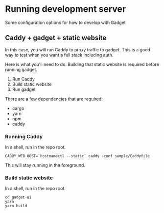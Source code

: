 # Running development server

Some configuration options for how to develop with Gadget

## Caddy + gadget + static website

In this case, you will run Caddy to proxy traffic to gadget. This is a good way to test when you want a full stack including auth.

Here is what you'll need to do. Building that static website is required before running gadget.

1. Run Caddy
2. Build static website
3. Run gadget

There are a few dependencies that are required:
- cargo
- yarn
- npm
- caddy

### Running Caddy

In a shell, run in the repo root.

```
CADDY_WEB_HOST=`hostnamectl --static` caddy -conf sample/Caddyfile
```

This will stay running in the foreground.

### Build static website

In a shell, run in the repo root.

```
cd gadget-ui
yarn
yarn build
```
